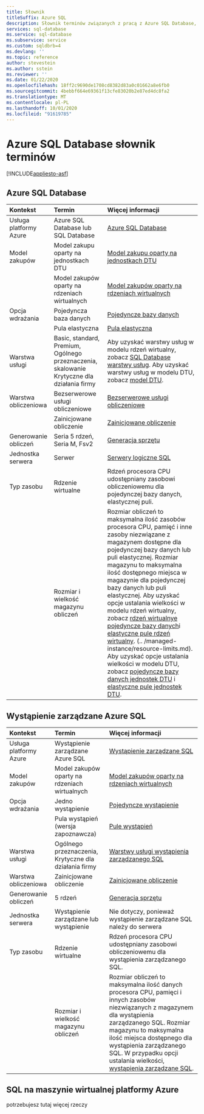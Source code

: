 ```yaml
---
title: Słownik
titleSuffix: Azure SQL
description: Słownik terminów związanych z pracą z Azure SQL Database, wystąpieniem zarządzanym usługi Azure SQL i SQL na maszynie wirtualnej platformy Azure.
services: sql-database
ms.service: sql-database
ms.subservice: service
ms.custom: sqldbrb=4
ms.devlang: ''
ms.topic: reference
author: stevestein
ms.author: sstein
ms.reviewer: ''
ms.date: 01/22/2020
ms.openlocfilehash: 18ff2c9690de1708cd8382d83a0c01662a8e6fb0
ms.sourcegitcommit: 4bebbf664e69361f13cfe83020b2e87ed4dc8fa2
ms.translationtype: MT
ms.contentlocale: pl-PL
ms.lasthandoff: 10/01/2020
ms.locfileid: "91619785"
---
```

# <a name="azure-sql-database-glossary-of-terms"></a>Azure SQL Database słownik terminów
[!INCLUDE[appliesto-asf](includes/appliesto-asf.md)]

## <a name="azure-sql-database"></a>Azure SQL Database

|Kontekst|Termin|Więcej informacji|
|:---|:---|:---|
|Usługa platformy Azure|Azure SQL Database lub SQL Database|[Azure SQL Database](database/sql-database-paas-overview.md)|
|Model zakupów|Model zakupu oparty na jednostkach DTU|[Model zakupu oparty na jednostkach DTU](database/service-tiers-dtu.md)|
||Model zakupów oparty na rdzeniach wirtualnych|[Model zakupów oparty na rdzeniach wirtualnych](database/service-tiers-vcore.md)|
|Opcja wdrażania |Pojedyncza baza danych|[Pojedyncze bazy danych](database/single-database-overview.md)|
||Pula elastyczna|[Pula elastyczna](database/elastic-pool-overview.md)|
|Warstwa usługi|Basic, standard, Premium, Ogólnego przeznaczenia, skalowanie Krytyczne dla działania firmy|Aby uzyskać warstwy usług w modelu rdzeń wirtualny, zobacz [SQL Database warstwy usług](database/service-tiers-vcore.md#service-tiers). Aby uzyskać warstwy usług w modelu DTU, zobacz [model DTU](database/service-tiers-dtu.md#compare-the-dtu-based-service-tiers).|
|Warstwa obliczeniowa|Bezserwerowe usługi obliczeniowe|[Bezserwerowe usługi obliczeniowe](database/service-tiers-vcore.md#compute-tiers)
||Zainicjowane obliczenie|[Zainicjowane obliczenie](database/service-tiers-vcore.md#compute-tiers)
|Generowanie obliczeń|Seria 5 rdzeń, Seria M, Fsv2|[Generacja sprzętu](database/service-tiers-vcore.md#hardware-generations)
|Jednostka serwera| Serwer |[Serwery logiczne SQL](database/logical-servers.md)|
|Typ zasobu|Rdzenie wirtualne|Rdzeń procesora CPU udostępniany zasobowi obliczeniowemu dla pojedynczej bazy danych, elastycznej puli. |
||Rozmiar i wielkość magazynu obliczeń|Rozmiar obliczeń to maksymalna ilość zasobów procesora CPU, pamięć i inne zasoby niezwiązane z magazynem dostępne dla pojedynczej bazy danych lub puli elastycznej.  Rozmiar magazynu to maksymalna ilość dostępnego miejsca w magazynie dla pojedynczej bazy danych lub puli elastycznej. Aby uzyskać opcje ustalania wielkości w modelu rdzeń wirtualny, zobacz [rdzeń wirtualnye pojedyncze bazy danych](database/resource-limits-vcore-single-databases.md)i [elastyczne pule rdzeń wirtualny](database/resource-limits-vcore-elastic-pools.md).  (.. /managed-instance/resource-limits.md).  Aby uzyskać opcje ustalania wielkości w modelu DTU, zobacz [pojedyncze bazy danych jednostek DTU](database/resource-limits-dtu-single-databases.md) i [elastyczne pule jednostek DTU](database/resource-limits-dtu-elastic-pools.md).

## <a name="azure-sql-managed-instance"></a>Wystąpienie zarządzane Azure SQL

|Kontekst|Termin|Więcej informacji|
|:---|:---|:---|
|Usługa platformy Azure|Wystąpienie zarządzane Azure SQL|[Wystąpienie zarządzane SQL](managed-instance/sql-managed-instance-paas-overview.md)|
|Model zakupów|Model zakupów oparty na rdzeniach wirtualnych|[Model zakupów oparty na rdzeniach wirtualnych](database/service-tiers-vcore.md)|
|Opcja wdrażania |Jedno wystąpienie|[Pojedyncze wystąpienie](managed-instance/sql-managed-instance-paas-overview.md)|
||Pula wystąpień (wersja zapoznawcza)|[Pule wystąpień](managed-instance/instance-pools-overview.md)|
|Warstwa usługi|Ogólnego przeznaczenia, Krytyczne dla działania firmy|[Warstwy usługi wystąpienia zarządzanego SQL](managed-instance/sql-managed-instance-paas-overview.md#service-tiers)|
|Warstwa obliczeniowa|Zainicjowane obliczenie|[Zainicjowane obliczenie](database/service-tiers-vcore.md#compute-tiers)|
|Generowanie obliczeń|5 rdzeń|[Generacja sprzętu](database/service-tiers-vcore.md#hardware-generations)
|Jednostka serwera|Wystąpienie zarządzane lub wystąpienie| Nie dotyczy, ponieważ wystąpienie zarządzane SQL należy do serwera |
|Typ zasobu|Rdzenie wirtualne|Rdzeń procesora CPU udostępniany zasobowi obliczeniowemu dla wystąpienia zarządzanego SQL.|
||Rozmiar i wielkość magazynu obliczeń|Rozmiar obliczeń to maksymalna ilość danych procesora CPU, pamięci i innych zasobów niezwiązanych z magazynem dla wystąpienia zarządzanego SQL.  Rozmiar magazynu to maksymalna ilość miejsca dostępnego dla wystąpienia zarządzanego SQL.  W przypadku opcji ustalania wielkości, [wystąpienia zarządzane SQL](managed-instance/resource-limits.md). |

## <a name="sql-on-azure-vm"></a>SQL na maszynie wirtualnej platformy Azure

potrzebujesz tutaj więcej rzeczy
